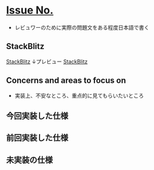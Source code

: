 # [Issue No.](課題リンクコピーして貼り付け)
- レビュワーのために実際の問題文をある程度日本語で書く

## StackBlitz
[StackBlitz](リンク)
↓プレビュー
[StackBlitz](リンク)

## Concerns and areas to focus on
- 実装上、不安なところ、重点的に見てもらいたいところ

## 今回実装した仕様
## 前回実装した仕様
## 未実装の仕様
